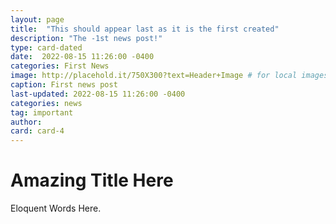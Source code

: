 ```yaml
---
layout: page
title:  "This should appear last as it is the first created"
description: "The -1st news post!"
type: card-dated
date:  2022-08-15 11:26:00 -0400
categories: First News
image: http://placehold.it/750X300?text=Header+Image # for local images, place in /assets/img/posts/
caption: First news post
last-updated: 2022-08-15 11:26:00 -0400
categories: news
tag: important
author: 
card: card-4
---
```


[//]: # (Files must take the form `YYY-MM-DD-title.md` for it to render correctly)
[//]: # (Multiple words in the title must be separated by dashes: title-title)
[//]: # (Otherwise, posts are written in MD and stored in their)
[//]: # (appropriate subfoler.)
[//]: # (When in doubt, refer to the original documentation files under:)
[//]: # (_posts/original_docs/2020-10-29-welcome-to-jekyll.md and )
[//]: # (_posts/original_docs/2020-10-28-Dumbarton-Style-Guide.md)

# Amazing Title Here
Eloquent Words Here.

